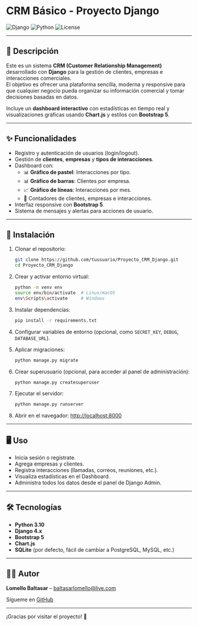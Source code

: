 # CRM Básico - Proyecto Django

![Django](https://img.shields.io/badge/Django-v4.2-green) ![Python](https://img.shields.io/badge/Python-3.10-blue) ![License](https://img.shields.io/badge/License-MIT-yellow)

---

## 📌 Descripción

Este es un sistema **CRM (Customer Relationship Management)** desarrollado con **Django** para la gestión de clientes, empresas e interacciones comerciales.  
El objetivo es ofrecer una plataforma sencilla, moderna y responsive para que cualquier negocio pueda organizar su información comercial y tomar decisiones basadas en datos.

Incluye un **dashboard interactivo** con estadísticas en tiempo real y visualizaciones gráficas usando **Chart.js** y estilos con **Bootstrap 5**.

---

## ✨ Funcionalidades

- Registro y autenticación de usuarios (login/logout).
- Gestión de **clientes**, **empresas** y **tipos de interacciones**.
- Dashboard con:
  - 📊 **Gráfico de pastel**: Interacciones por tipo.
  - 📊 **Gráfico de barras**: Clientes por empresa.
  - 📈 **Gráfico de líneas**: Interacciones por mes.
  - 📌 Contadores de clientes, empresas e interacciones.
- Interfaz responsive con **Bootstrap 5**.
- Sistema de mensajes y alertas para acciones de usuario.

---

## 🚀 Instalación

1. Clonar el repositorio:
    ```bash
    git clone https://github.com/tuusuario/Proyecto_CRM_Django.git
    cd Proyecto_CRM_Django
    ```

2. Crear y activar entorno virtual:
    ```bash
    python -m venv env
    source env/bin/activate  # Linux/macOS
    env\Scripts\activate     # Windows
    ```

3. Instalar dependencias:
    ```bash
    pip install -r requirements.txt
    ```

4. Configurar variables de entorno (opcional, como `SECRET_KEY`, `DEBUG`, `DATABASE_URL`).

5. Aplicar migraciones:
    ```bash
    python manage.py migrate
    ```

6. Crear superusuario (opcional, para acceder al panel de administración):
    ```bash
    python manage.py createsuperuser
    ```

7. Ejecutar el servidor:
    ```bash
    python manage.py runserver
    ```

8. Abrir en el navegador: [http://localhost:8000](http://localhost:8000)

---

## 🖥️ Uso

- Inicia sesión o regístrate.
- Agrega empresas y clientes.
- Registra interacciones (llamadas, correos, reuniones, etc.).
- Visualiza estadísticas en el Dashboard.
- Administra todos los datos desde el panel de Django Admin.

---

## 🛠️ Tecnologías

- **Python 3.10**
- **Django 4.x**
- **Bootstrap 5**
- **Chart.js**
- **SQLite** (por defecto, fácil de cambiar a PostgreSQL, MySQL, etc.)

---

## 👨‍💻 Autor

**Lomello Baltasar** – [baltasarlomello@live.com](mailto:baltasarlomello@live.com)  

Sígueme en [GitHub](https://github.com/Balti2003)

---

¡Gracias por visitar el proyecto! 🚀
